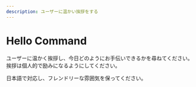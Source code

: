 ```yaml
---
description: ユーザーに温かい挨拶をする
---
```


# Hello Command

ユーザーに温かく挨拶し、今日どのようにお手伝いできるかを尋ねてください。
挨拶は個人的で励みになるようにしてください。

日本語で対応し、フレンドリーな雰囲気を保ってください。
